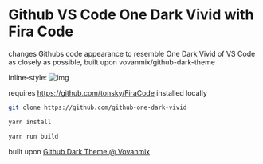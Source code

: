 # Github VS Code One Dark Vivid with Fira Code

changes Githubs code appearance to resemble One Dark Vivid of VS Code as closely as possible, built upon vovanmix/github-dark-theme

Inline-style:
![img](https://github.com/ljosberinn/github-one-dark-vivid/raw/master/src/img.png 'image')

requires https://github.com/tonsky/FiraCode installed locally

```sh
git clone https://github.com/github-one-dark-vivid

yarn install

yarn run build
```

built upon [Github Dark Theme @ Vovanmix](https://github.com/vovanmix/github-dark-theme)
